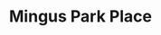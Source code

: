 ---
photo_name: /img/Mingus-Place.jpg
photo_alt: Mingus Park Place in Coos Bay, OR
title: Mingus Park Place
property_name: Mingus Park Place
property_category: '4'
address:
  street: 
  street2: 
  city: Coos Bay
  state: OR
  zip: '97420'
phone_toll_free: 
phone_local: 
units: '1'
cost: '3'
property_description: >-
  Beautifully renovated, historic two story home, conveniently located in downtown Coos Bay, just a short walk to restaurants, pubs, shops and the boardwalk, and situated directly across the street from beautiful Mingus Park.
website: 'https://www.vrbo.com/1145036'
amenityList: 
  - amenitySelect: '6'
  - amenitySelect: '7'
---